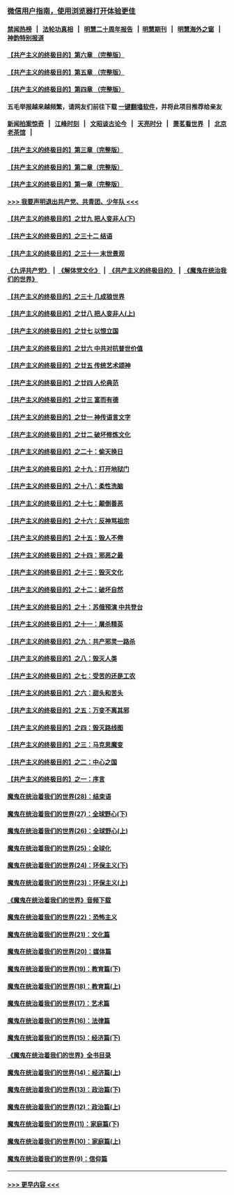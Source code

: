 ### [微信用户指南，使用浏览器打开体验更佳](https://github.com/gfw-breaker/banned-news1/blob/master/indexes/wechat-guide.md?t=0)
#### [禁闻热榜](热点新闻.md?t=0)  &nbsp;&nbsp;|&nbsp;&nbsp; [法轮功真相](https://github.com/gfw-breaker/truth/blob/master/README.md?t=0) &nbsp;&nbsp;|&nbsp;&nbsp; [明慧二十周年报告](https://github.com/gfw-breaker/mh-reports/blob/master/README.md?t=0) &nbsp;&nbsp;|&nbsp;&nbsp;[明慧期刊](https://github.com/gfw-breaker/mh-qikan) &nbsp;&nbsp;|&nbsp;&nbsp; [明慧海外之窗](https://github.com/gfw-breaker/mh-news/blob/master/README.md?t=0) &nbsp;&nbsp;|&nbsp;&nbsp; [神韵特别报道](https://github.com/gfw-breaker/mh-news/blob/master/shenyun.md?t=0)
#### [【共产主义的终极目的】第六章 （完整版）](../pages/nsc422/n11428913.md?t=02070544) 
#### [【共产主义的终极目的】第五章 （完整版）](../pages/nsc422/n11428912.md?t=02070544) 
#### [【共产主义的终极目的】第四章 （完整版）](../pages/nsc422/n11428907.md?t=02070544) 
#### 五毛举报越来越频繁，请网友们前往下载 [一键翻墙软件](https://github.com/gfw-breaker/ssr-accounts)，并将此项目推荐给亲友
#### [新闻拍案惊奇](https://github.com/gfw-breaker/banned-news1/blob/master/pages/link4.md) &nbsp;&nbsp;|&nbsp;&nbsp; [江峰时刻](https://github.com/gfw-breaker/banned-news1/blob/master/pages/link4.md) &nbsp;&nbsp;|&nbsp;&nbsp; [文昭谈古论今](https://github.com/gfw-breaker/banned-news1/blob/master/pages/link4.md) &nbsp;&nbsp;|&nbsp;&nbsp; [天亮时分](https://github.com/gfw-breaker/banned-news1/blob/master/pages/link4.md) &nbsp;&nbsp;|&nbsp;&nbsp; [萧茗看世界](https://github.com/gfw-breaker/banned-news1/blob/master/pages/link4.md) &nbsp;&nbsp;|&nbsp;&nbsp; [北京老茶馆](https://github.com/gfw-breaker/banned-news1/blob/master/pages/link4.md) &nbsp;&nbsp;|&nbsp;&nbsp; 
#### [【共产主义的终极目的】第三章（完整版）](../pages/nsc422/n11428848.md?t=02070544) 
#### [【共产主义的终极目的】第二章（完整版）](../pages/nsc422/n11428831.md?t=02070544) 
#### [【共产主义的终极目的】第一章（完整版）](../pages/nsc422/n11417651.md?t=02070544) 
#### [>>> 我要声明退出共产党、共青团、少年队 <<<](https://github.com/begood0513/goodnews/blob/master/quit/letter.md) 
#### [【共产主义的终极目的】之廿九 把人变非人(下)](../pages/nsc422/n11344140.md?t=02070544) 
#### [【共产主义的终极目的】之三十二 结语](../pages/nsc422/n11360535.md?t=02070544) 
#### [【共产主义的终极目的】之三十一 末世景观](../pages/nsc422/n11351129.md?t=02070544) 
#### [《九评共产党》](https://github.com/begood0513/9ping.md/blob/master/README.md) &nbsp;|&nbsp; [《解体党文化》](../../../../jtdwh.md/blob/master/README.md)  &nbsp;|&nbsp; [《共产主义的终极目的》](../../../../gczydzjmd.md/blob/master/README.md) &nbsp;|&nbsp; [《魔鬼在统治我们的世界》](../../../../mgztzwmdsj.md/blob/master/README.md) 
#### [【共产主义的终极目的】之三十 几成狼世界](../pages/nsc422/n11348280.md?t=02070544) 
#### [【共产主义的终极目的】之廿八 把人变非人(上)](../pages/nsc422/n11340492.md?t=02070544) 
#### [【共产主义的终极目的】之廿七 以恨立国](../pages/nsc422/n11336944.md?t=02070544) 
#### [【共产主义的终极目的】之廿六 中共对抗普世价值](../pages/nsc422/n11324785.md?t=02070544) 
#### [【共产主义的终极目的】之廿五 传统艺术颂神](../pages/nsc422/n11296396.md?t=02070544) 
#### [【共产主义的终极目的】之廿四 人伦典范](../pages/nsc422/n11296397.md?t=02070544) 
#### [【共产主义的终极目的】之廿三 富而有德](../pages/nsc422/n11283598.md?t=02070544) 
#### [【共产主义的终极目的】之廿一 神传语言文字](../pages/nsc422/n11263265.md?t=02070544) 
#### [【共产主义的终极目的】之廿二 破坏修炼文化](../pages/nsc422/n11245728.md?t=02070544) 
#### [【共产主义的终极目的】之二十：偷天换日](../pages/nsc422/n11238846.md?t=02070544) 
#### [【共产主义的终极目的】之十九：打开地狱门](../pages/nsc422/n11206376.md?t=02070544) 
#### [【共产主义的终极目的】之十八：柔性洗脑](../pages/nsc422/n11199994.md?t=02070544) 
#### [【共产主义的终极目的】之十七：颠倒善恶](../pages/nsc422/n11179782.md?t=02070544) 
#### [【共产主义的终极目的】之十六：反神骂祖宗](../pages/nsc422/n11166798.md?t=02070544) 
#### [【共产主义的终极目的】之十五：毁人不倦](../pages/nsc422/n11166792.md?t=02070544) 
#### [【共产主义的终极目的】之十四：邪恶之最](../pages/nsc422/n11150249.md?t=02070544) 
#### [【共产主义的终极目的】之十三：毁灭文化](../pages/nsc422/n11135227.md?t=02070544) 
#### [【共产主义的终极目的】之十二：破坏自然](../pages/nsc422/n11135214.md?t=02070544) 
#### [【共产主义的终极目的】之十：苏俄预演 中共登台](../pages/nsc422/n11118424.md?t=02070544) 
#### [【共产主义的终极目的】之十一：屠杀精英](../pages/nsc422/n11118442.md?t=02070544) 
#### [【共产主义的终极目的】之九：共产邪灵一路杀](../pages/nsc422/n11114139.md?t=02070544) 
#### [【共产主义的终极目的】之八：毁灭人类](../pages/nsc422/n11108503.md?t=02070544) 
#### [【共产主义的终极目的】之七：受苦的还是工农](../pages/nsc422/n11101809.md?t=02070544) 
#### [【共产主义的终极目的】之六：甜头和苦头](../pages/nsc422/n11096971.md?t=02070544) 
#### [【共产主义的终极目的】之五：万变不离其邪](../pages/nsc422/n11091285.md?t=02070544) 
#### [【共产主义的终极目的】之四：毁灭路线图](../pages/nsc422/n11086284.md?t=02070544) 
#### [【共产主义的终极目的】之三：马克思魔变](../pages/nsc422/n11061941.md?t=02070544) 
#### [【共产主义的终极目的】之二：中心之国](../pages/nsc422/n11047728.md?t=02070544) 
#### [【共产主义的终极目的】之一：序言](../pages/nsc422/n11086077.md?t=02070544) 
#### [魔鬼在统治着我们的世界(28)：结束语](../pages/nsc422/n10936246.md?t=02070544) 
#### [魔鬼在统治着我们的世界(27)：全球野心(下)](../pages/nsc422/n10928319.md?t=02070544) 
#### [魔鬼在统治着我们的世界(26)：全球野心(上)](../pages/nsc422/n10900318.md?t=02070544) 
#### [魔鬼在统治着我们的世界(25)：全球化](../pages/nsc422/n10788205.md?t=02070544) 
#### [魔鬼在统治着我们的世界(24)：环保主义(下)](../pages/nsc422/n10695307.md?t=02070544) 
#### [魔鬼在统治着我们的世界(23)：环保主义(上)](../pages/nsc422/n10688613.md?t=02070544) 
#### [《魔鬼在统治着我们的世界》音频下载](../pages/nsc422/n10635553.md?t=02070544) 
#### [魔鬼在统治着我们的世界(22)：恐怖主义](../pages/nsc422/n10614727.md?t=02070544) 
#### [魔鬼在统治着我们的世界(21)：文化篇](../pages/nsc422/n10597706.md?t=02070544) 
#### [魔鬼在统治着我们的世界(20)：媒体篇](../pages/nsc422/n10586579.md?t=02070544) 
#### [魔鬼在统治着我们的世界(19)：教育篇(下)](../pages/nsc422/n10564808.md?t=02070544) 
#### [魔鬼在统治着我们的世界(18)：教育篇(上)](../pages/nsc422/n10526970.md?t=02070544) 
#### [魔鬼在统治着我们的世界(17)：艺术篇](../pages/nsc422/n10499093.md?t=02070544) 
#### [魔鬼在统治着我们的世界(16)：法律篇](../pages/nsc422/n10485969.md?t=02070544) 
#### [魔鬼在统治着我们的世界(15)：经济篇(下)](../pages/nsc422/n10469975.md?t=02070544) 
#### [《魔鬼在统治着我们的世界》全书目录](../pages/nsc422/n10464261.md?t=02070544) 
#### [魔鬼在统治着我们的世界(14)：经济篇(上)](../pages/nsc422/n10457370.md?t=02070544) 
#### [魔鬼在统治着我们的世界(13)：政治篇(下)](../pages/nsc422/n10448270.md?t=02070544) 
#### [魔鬼在统治着我们的世界(12)：政治篇(上)](../pages/nsc422/n10444576.md?t=02070544) 
#### [魔鬼在统治着我们的世界(11)：家庭篇(下)](../pages/nsc422/n10440961.md?t=02070544) 
#### [魔鬼在统治着我们的世界(10)：家庭篇(上)](../pages/nsc422/n10435448.md?t=02070544) 
#### [魔鬼在统治着我们的世界(9)：信仰篇](../pages/nsc422/n10432159.md?t=02070544) 

----
#### [ >>> 更早内容 <<< ](../indexes/nsc422-earlier.md)
